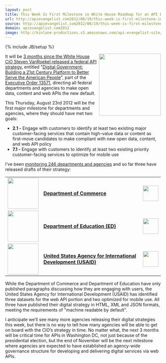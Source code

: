 ```yaml
---
layout: post
title: This Week Is First Milestone in White House Roadmap for an API Driven Digital Strategy
url: http://apievangelist.com2012/08/19/this-week-is-first-milestone-in-white-house-roadmap-for-an-api-driven-digital-strategy/
source: http://apievangelist.com2012/08/19/this-week-is-first-milestone-in-white-house-roadmap-for-an-api-driven-digital-strategy/
domain: apievangelist.com2012
image: http://kinlane-productions.s3.amazonaws.com/api-evangelist-site/blog/US_white_house_logo.png
---
```

{% include JB/setup %}<p>
     <img src="http://kinlane-productions.s3.amazonaws.com/api-evangelist/federal-government/US_white_house_logo.png"  width="200" align="right" />
</p>
<p>
     It will be <a title="3 months since the White House CiO Steven VanRoekel released a federal API strategy" href="http://blog.apievangelist.com/2012/06/01/barak-obama-directs-all-federal-agencies-to-have-an-api/">3 months since the White House CiO Steven VanRoekel released a federal API strategy</a>, entitled "<a href="http://www.whitehouse.gov/sites/default/files/omb/egov/digital-government/digital-government-strategy.pdf">Digital Government: Building a 21st Century Platform to Better Serve the American People</a>", part of the <a href="http://www.gpo.gov/fdsys/pkg/FR-2011-05-02/pdf/2011-10732.pdf">Executive Order 13571</a>, directing all federal departments and agencies to make open data, content and web APIs the new default.
</p>
<p>
     This Thursday, August 23rd 2012 will be the first major milestone for departments and agencies, where they should have met two goals:
</p>
<ul>
     <li>
          <strong>2.1 -</strong> Engage with customers to identify at least two existing major customer-facing services that contain high-value data or content as first-move candidates to make compliant with new open data, content, and web API policy
     </li>
     <li>
          <strong>7.1 -</strong> Engage with customers to identify at least two existing priority customer-facing services to optimize for mobile use
     </li>
</ul>
<p>
     I’ve been <a title="monitoring 246 departments and agencies" href="/federal_government.php">monitoring 246 departments and agencies</a> and so far three have released drafts of their strategy:
</p>
<table border="0" cellspacing="5" cellpadding="5" width="90%" align="center">
     <tbody>
          <tr>
               <td height="100" align="center">
                    <a href="http://www.commerce.gov/" target="_blank"><img src="http://kinlane-productions.s3.amazonaws.com/digital-strategy/logos/commerce.png"  width="100" /></a>
               </td>
               <td align="left">
                    <strong><a href="http://www.commerce.gov/" target="_blank">Department of Commerce</a></strong>
               </td>
               <td align="center">
                    <a class="thickbox" href="/federal_government_digital_strategy.php?a=commerce&amp;TB_iframe=true&amp;height=500&amp;width=700"><img src="http://kinlane-productions.s3.amazonaws.com/icon-set/green-check-150.jpg"  width="50" /></a>
               </td>
          </tr>
          <tr>
               <td height="100" align="center">
                    <a href="http://www.ed.gov/" target="_blank"><img src="http://kinlane-productions.s3.amazonaws.com/digital-strategy/logos/ed.png"  width="100" /></a>
               </td>
               <td align="left">
                    <strong><a href="http://www.ed.gov/" target="_blank">Department of Education (ED)</a></strong>
               </td>
               <td align="center">
                    <a class="thickbox" href="/federal_government_digital_strategy.php?a=ed&amp;TB_iframe=true&amp;height=500&amp;width=700"><img src="http://kinlane-productions.s3.amazonaws.com/icon-set/green-check-150.jpg"  width="50" /></a>
               </td>
          </tr>
          <tr>
               <td height="100" align="center">
                    <a href="http://www.usaid.gov/" target="_blank"><img src="http://kinlane-productions.s3.amazonaws.com/digital-strategy/logos/usaid.png"  width="100" /></a>
               </td>
               <td align="left">
                    <strong><a href="http://www.usaid.gov/" target="_blank">United States Agency for International Development (USAID)</a></strong>
               </td>
               <td align="center">
                    <a class="thickbox" href="/federal_government_digital_strategy.php?a=usaid&amp;TB_iframe=true&amp;height=500&amp;width=700"><img src="http://kinlane-productions.s3.amazonaws.com/icon-set/green-check-150.jpg"  width="50" /></a>
               </td>
          </tr>
     </tbody>
</table>
<p>
     While the Department of Commerce and Department of Education have only published paragraphs discussing how they are engaging with users, the United States Agency for International Development (USAID) has identified three datasets for the web API portion and two optimized for mobile use. All three have published their digital strategy in HTML, XML and JSON formats, meeting the requirements of "machine readable by default".
</p>
<p>
     I anticipate we’ll see many more agencies releasing their digital strategies this week, but there is no way to tell how many agencies will be able to get on board with the CIO’s strategy in time. No matter what, the next 3 months will be critical time for APIs in Washington DC, not just because of the presidential election, but the end of November will be the next milestone where agencies are expected to have established an agency-wide governance structure for developing and delivering digital services via web APIs.
</p>
